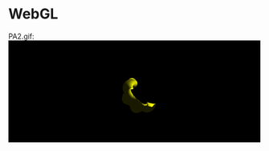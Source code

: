 # WebGL

PA2.gif:
![PA2gif](https://github.com/ZZdenis/VISUALIZATION-OF-GRAPHICAL-AND-GEOMETRIC-INFORMATION/blob/PA2/PA2.gif)